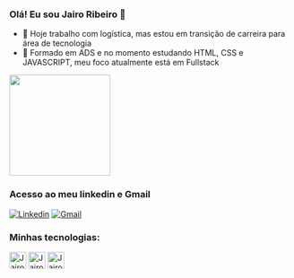 ### Olá! Eu sou Jairo Ribeiro 👋



- 🔭 Hoje trabalho com logística, mas estou em transição de carreira para área de tecnologia
- 🌱 Formado em ADS e no momento estudando HTML, CSS e JAVASCRIPT,
     meu foco atualmente está em Fullstack

<div>
  
  <img height = "180em" src="https://github-readme-stats.vercel.app/api?username=JairoRibeiro37&show_icons=true&theme=tokyonight"/>
  
  </div>

###  Acesso ao meu linkedin e Gmail

[![Linkedin](https://img.shields.io/badge/LinkedIn-0077B5?style=for-the-badge&logo=linkedin&logoColor=white)](https://www.linkedin.com/in/jairorfgoncalves-analista/)
[![Gmail](https://img.shields.io/badge/Gmail-D14836?style=for-the-badge&logo=gmail&logoColor=white)]()

### Minhas tecnologias:

<div>
<img align="center" alt="Jairo-html" height="30" widht"40" src="https://cdn.jsdelivr.net/gh/devicons/devicon/icons/html5/html5-original.svg"/>
<img align="center" alt="Jairo-css" height="30" widht"40" src="https://cdn.jsdelivr.net/gh/devicons/devicon/icons/css3/css3-original.svg"/>
<img align="center" alt="Jairo-js" height="30" widht"40" src="https://cdn.jsdelivr.net/gh/devicons/devicon/icons/javascript/javascript-original.svg"/> 
  
</div>      


